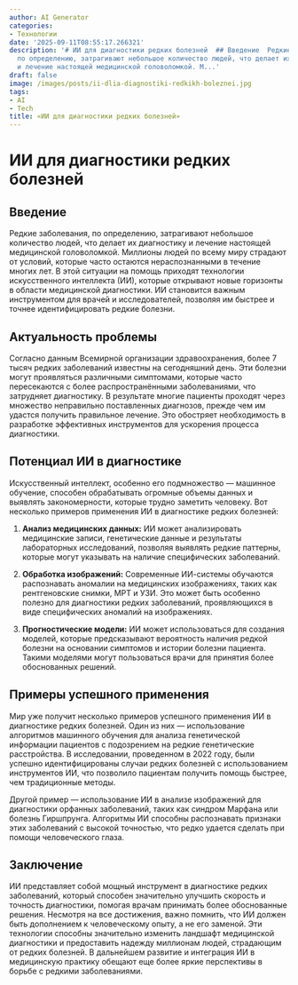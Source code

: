 ```yaml
---
author: AI Generator
categories:
- Технологии
date: '2025-09-11T08:55:17.266321'
description: '# ИИ для диагностики редких болезней  ## Введение  Редкие заболевания,
  по определению, затрагивают небольшое количество людей, что делает их диагностику
  и лечение настоящей медицинской головоломкой. М...'
draft: false
image: /images/posts/ii-dlia-diagnostiki-redkikh-boleznei.jpg
tags:
- AI
- Tech
title: «ИИ для диагностики редких болезней»
---
```


# ИИ для диагностики редких болезней

## Введение

Редкие заболевания, по определению, затрагивают небольшое количество людей, что делает их диагностику и лечение настоящей медицинской головоломкой. Миллионы людей по всему миру страдают от условий, которые часто остаются нераспознанными в течение многих лет. В этой ситуации на помощь приходят технологии искусственного интеллекта (ИИ), которые открывают новые горизонты в области медицинской диагностики. ИИ становится важным инструментом для врачей и исследователей, позволяя им быстрее и точнее идентифицировать редкие болезни.

## Актуальность проблемы

Согласно данным Всемирной организации здравоохранения, более 7 тысяч редких заболеваний известны на сегодняшний день. Эти болезни могут проявляться различными симптомами, которые часто пересекаются с более распространёнными заболеваниями, что затрудняет диагностику. В результате многие пациенты проходят через множество неправильно поставленных диагнозов, прежде чем им удастся получить правильное лечение. Это обостряет необходимость в разработке эффективных инструментов для ускорения процесса диагностики.

## Потенциал ИИ в диагностике

Искусственный интеллект, особенно его подмножество — машинное обучение, способен обрабатывать огромные объемы данных и выявлять закономерности, которые трудно заметить человеку. Вот несколько примеров применения ИИ в диагностике редких болезней:

1. **Анализ медицинских данных:** ИИ может анализировать медицинские записи, генетические данные и результаты лабораторных исследований, позволяя выявлять редкие паттерны, которые могут указывать на наличие специфических заболеваний.

2. **Обработка изображений:** Современные ИИ-системы обучаются распознавать аномалии на медицинских изображениях, таких как рентгеновские снимки, МРТ и УЗИ. Это может быть особенно полезно для диагностики редких заболеваний, проявляющихся в виде специфических аномалий на изображениях.

3. **Прогностические модели:** ИИ может использоваться для создания моделей, которые предсказывают вероятность наличия редкой болезни на основании симптомов и истории болезни пациента. Такими моделями могут пользоваться врачи для принятия более обоснованных решений.

## Примеры успешного применения

Мир уже получит несколько примеров успешного применения ИИ в диагностике редких болезней. Один из них — использование алгоритмов машинного обучения для анализа генетической информации пациентов с подозрением на редкие генетические расстройства. В исследовании, проведенном в 2022 году, были успешно идентифицированы случаи редких болезней с использованием инструментов ИИ, что позволило пациентам получить помощь быстрее, чем традиционные методы.

Другой пример — использование ИИ в анализе изображений для диагностики орфанных заболеваний, таких как синдром Марфана или болезнь Гиршпрунга. Алгоритмы ИИ способны распознавать признаки этих заболеваний с высокой точностью, что редко удается сделать при помощи человеческого глаза.

## Заключение

ИИ представляет собой мощный инструмент в диагностике редких заболеваний, который способен значительно улучшить скорость и точность диагностики, помогая врачам принимать более обоснованные решения. Несмотря на все достижения, важно помнить, что ИИ должен быть дополнением к человеческому опыту, а не его заменой. Эти технологии способны значительно изменить ландшафт медицинской диагностики и предоставить надежду миллионам людей, страдающим от редких болезней. В дальнейшем развитие и интеграция ИИ в медицинскую практику обещают еще более яркие перспективы в борьбе с редкими заболеваниями.
